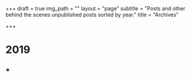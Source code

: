 +++
draft = true
img_path = ""
layout = "page"
subtitle = "Posts and other behind the scenes unpublished posts sorted by year."
title = "Archives"

+++
# 2019

## * 